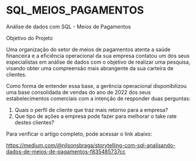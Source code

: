 # SQL_MEIOS_PAGAMENTOS
 Análise de dados com SQL - Meios de Pagamentos

Objetivo do Projeto 

Uma organização do setor de meios de pagamentos atenta a saúde financeira e a eficiência operacional da sua empresa contatou um dos seus especialistas em análise de dados com o objetivo de realizar uma pesquisa, visando obter uma compreensão mais abrangente da sua carteira de clientes.  

Como forma de entender essa base, a gerência operacional disponibilizou uma base consolidada de vendas do ano de 2022 dos seus estabelecimentos comerciais com a intenção de responder duas perguntas: 
 
1. Quais o perfil de cliente que traz mais retorno para a empresa? 
2. Que tipo de ações a empresa pode fazer para melhorar o take rate destes clientes? 


Para verificar o artigo completo, pode acessar o link abaixo:

https://medium.com/@nilsonsbraga/storytelling-com-sql-analisando-dados-de-meios-de-pagamentos-f835485737cc


